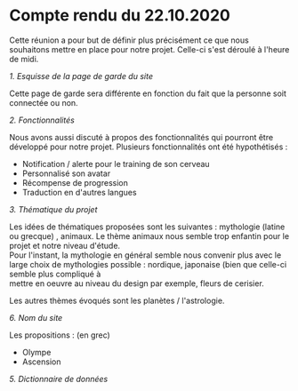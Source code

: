 # Compte rendu du 22.10.2020 #

Cette réunion a pour but de définir plus précisément ce que nous souhaitons mettre en place pour notre projet. Celle-ci s'est déroulé à l'heure de midi.

*1. Esquisse de la page de garde du site*

Cette page de garde sera différente en fonction du fait que la personne soit connectée ou non. 

*2. Fonctionnalités*

Nous avons aussi discuté à propos des fonctionnalités qui pourront être développé pour notre projet. Plusieurs fonctionnalités ont été hypothétisés : 

* Notification / alerte pour le training de son cerveau 
* Personnalisé son avatar
* Récompense de progression 
* Traduction en d'autres langues

*3. Thématique du projet* 

Les idées de thématiques proposées sont les suivantes : mythologie (latine ou grecque) , animaux. Le thème animaux nous semble trop enfantin pour le projet et notre niveau d'étude.  
Pour l'instant, la mythologie en général semble nous convenir plus avec le large choix de mythologies possible : nordique, japonaise (bien que celle-ci semble plus compliqué à  
mettre en oeuvre au niveau du design par exemple, fleurs de cerisier. 

Les autres thèmes évoqués sont les planètes / l'astrologie. 

*6. Nom du site*

Les propositions : (en grec)
* Olympe 
* Ascension 

*5. Dictionnaire de données*  
